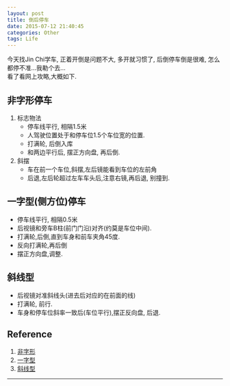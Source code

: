 ```yaml
---
layout: post
title: 倒后停车
date: 2015-07-12 21:40:45
categories: Other
tags: Life
---
```


今天找Jin Chi学车, 正着开倒是问题不大, 多开就习惯了, 后倒停车倒是很难, 怎么都停不准...我勒个去...  
看了看网上攻略,大概如下.

## 非字形停车

1. 标志物法
	- 停车线平行, 相隔1.5米
	- 人驾驶位置处于和停车位1.5个车位宽的位置.
	- 打满轮, 后倒入库
	- 和两边平行后, 摆正方向盘, 再后倒.
2. 斜摆
	- 车在前一个车位,斜摆,左后镜能看到车位的左前角
	- 后退,左后轮超过左车车头后,注意右镜,再后退, 别撞到.

## 一字型(侧方位)停车

- 停车线平行, 相隔0.5米
- 后视镜和旁车B柱(前门门沿)对齐(约莫是车位中间).
- 打满轮,后倒,直到车身和前车夹角45度.
- 反向打满轮,再后倒
- 摆正方向盘,调整.

## 斜线型

- 后视镜对准斜线头(进去后对应的在前面的线)
- 打满轮, 前行.
- 车身和停车位斜率一致后(车位平行),摆正反向盘, 后退.

## Reference

1. [非字形](http://news.16888.com/a/2014/0610/367564.html)
2. [一字型](http://news.16888.com/a/2014/0528/367562.html)
3. [斜线型](http://news.16888.com/a/2014/0618/367566.html)

------
